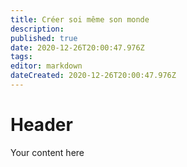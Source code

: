 ```yaml
---
title: Créer soi même son monde
description: 
published: true
date: 2020-12-26T20:00:47.976Z
tags: 
editor: markdown
dateCreated: 2020-12-26T20:00:47.976Z
---
```


# Header
Your content here